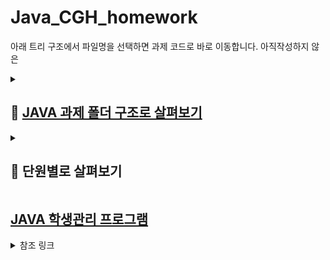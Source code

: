 # Java_CGH_homework
아래 트리 구조에서 파일명을 선택하면 과제 코드로 바로 이동합니다.
아직작성하지 않은 

<details>
<summary><h2>📌 <a href="CGH_HomeWork/README.md">JAVA 과제 폴더 구조로 살펴보기</a></h2></summary>



<ul>
  <li>
    <details>
    <summary>📁 <a href="CGH_HomeWork/13_API_실습문제/com/bs/practice/token">api</a></summary>
    <ul>
      <li>📕 <a href="">1_API실습문제.pdf</a></li>
      <li>📕 <a href="">2_API실습문제.pdf</a></li>
    </ul>
    </details>
  </li>
  

  <li>
    <details>
    <summary>📁 객체</summary>
    <ul>
      <li>📕 <a href= "CGH_HomeWork/10_객체_실습/com/bs/example/practice1/model/vo/Member.java">01_클래스 실습예제.pdf</a></li>
      <li>📄 <a href= "CGH_HomeWork/10_객체_실습/com/myobj/vo/Member.java">01_필드이용실습.txt</a></li>
      <li>📕 <a href= "CGH_HomeWork/10_객체_실습/com/bs/example/practice2/model/vo/Product.java">02_0_필드 실습예제.pdf</a></li>
      <li>📕 <a href= "CGH_HomeWork/10_객체_실습/com/bs/example/practice2/model/vo/Product.java">02_1_필드 접근제한자 실습예제.pdf</a></li>
      <li>📕 <a href= "CGH_HomeWork/10_객체_실습/com/bs/example/practice4/model/vo/Student.java">02_2_필드 초기화 실습예제.pdf</a></li>
      <li>📕 <a href= "CGH_HomeWork/10_객체_실습/com/bs/example/practice3/model/vo/Circle.java#L29">02_3_필드 예약어 실습예제.pdf</a></li>
      <li>📄 <a href= "CGH_HomeWork/10_객체_실습/com/myobj/vo/Product.java">02_객체생성자연습.txt</a></li>
      <li>📕 <a href= "CGH_HomeWork/10_객체_실습/com/bs/example/practice6/model/vo/Book.java">03_생성자 실습예제.pdf</a></li>
      <li>📄 <a href= "CGH_HomeWork/10_객체_실습/com/myobj/vo/Product2.java">03_클래스생성자실습.txt(myObj프로젝트push필요)</a></li>
      <li>📕 <a href= "CGH_HomeWork/10_객체_실습/com/bs/example/practice7/model/vo/Employee.java">04_메소드 실습예제.pdf</a></li>
      <li>📄 <a href= "CGH_HomeWork/10_객체_실습/com/obj/model/vo">04_필드실습.txt</a></li>
      <li>📄 <a href= "CGH_HomeWork/10_객체_실습/com/obj/method/controller/MethodTest.java">05_기본메소드실습.txt</a></li>
      <li>📄 <a href= "CGH_HomeWork/10_객체_실습/com/obj/model/vo/Developer.java">06_필드 이용하는 메소드실습.txt</a></li>
    </ul>
    </details>
  </li>


  <li>
    <details>
    <summary>📁 객체배열</summary>
    <ul>
      <li>📕 <a href= "CGH_HomeWork/11_객체배열_실습/com/bs/hw/member/model/controller/MemberController.java">1_객체배열과제.pdf</a></li>
      <li>📕 <a href= "CGH_HomeWork/11_객체배열_실습/com/bs/practice/student/controller/StudentController.java">1_객체배열실습문제.pdf</a></li> 
    </ul>
    </details>
  </li>


  <li>
    <details>
    <summary>📁 배열 반복문추가문제</summary>
    <ul>
      <li>📕 <a href= "CGH_HomeWork/04_조건문_실습문제(5_추가문제)/com/bs/practice/chap01/ControlPractice.java#L351">5_조건문_실습문제_추가.pdf</a></li>
      <li>📕 <a href= "CGH_HomeWork/06_반복문_실습문제(7_추가문제)/com/bs/practice/chap02/loop/LoopPractice.java#L369">7_반복문_실습문제_추가.pdf</a></li>
      <li>📕 <a href= "CGH_HomeWork/08_배열_실습문제/com/bs/practice/array/ArrayPractice.java#L12">8_배열_실습문제.pdf</a></li>
      <li>📕 <a href= "CGH_HomeWork/09_2차원배열_실습문제/com/bs/practice/dimension/DimensionPractice.java#L11">9_2차원배열_실습문제.pdf</a></li>
      <li>📄 <a href= "CGH_HomeWork/06_반복문_실습문제(7_추가문제)/com/bs/practice/chap02/loop/BaseBallGame.java">야구게임만들기.txt</a></li>
    </ul>
    </details>
  </li>


  <li>
    <details>
    <summary>📁 <a href="CGH_HomeWork/12_상속,다형성,인터페이스_실습문제/com/bs/practice/inherit">상속</a></summary>
    <ul>
      <li>📄 <a href="">06_상속실습.txt</a></li>
      <li>📕 <a href="">1_상속과제.pdf</a></li>
      <li>📕 <a href="">1_상속실습문제.pdf</a></li>
    </ul>
    </details>
  </li>


  <li>
    <details>
    <summary>📁 <a href="CGH_HomeWork/14_예외처리/com/bs/practice">예외처리</a></summary>
    <ul>
      <li>📕 <a href="">1_예외실습문제.pdf</a></li>
      <li>📕 <a href="">2_예외실습문제.pdf</a></li>
    </ul>
    </details>
  </li>


  <li>
    <details>
    <summary>📁 <a href="CGH_HomeWork/15_IO입출력/com/bs/practice">입출력</a></summary>
    <ul>
      <li>📕 <a href="">1_입출력실습문제.pdf</a></li>
      <li>📕 <a href="">2_입출력실습문제.pdf</a></li>
      <li>📕 <a href="">3_입출력실습문제.pdf</a></li>
    </ul>
    </details>
  </li>
  
  <li>
    <details>
    <summary>📁 컬렉션</summary>
    <ul>
      <li>📕 <a href="CGH_HomeWork/16_컬렉션/AnimalListController(수업실습).java">컬렉션 실습 람다, forEach 버전</a></li>
    </ul>
    </details>
  </li>
  
</ul>
<ul>
    <li>📕 <a href= "CGH_HomeWork/01_변수_실습문제/com/bs/practice1/func">1_변수_실습문제.pdf</a></li>
    <li>📕 <a href= "CGH_HomeWork/02_형변환_실습문제/com/bs/practice2/func">2_형변환_실습문제.pdf</a></li>
    <li>📕 <a href= "CGH_HomeWork/03_연산자_실습문제/com/bs/practice/func/OperatorPractice.java">3_연산자_실습문제.pdf</a></li>
    <li>📕 <a href= "CGH_HomeWork/04_조건문_실습문제(5_추가문제)/com/bs/practice/chap01/ControlPractice.java#L11">4_조건문_실습문제.pdf</a></li>
    <li>📕 <a href= "CGH_HomeWork/06_반복문_실습문제(7_추가문제)/com/bs/practice/chap02/loop/LoopPractice.java">6_반복문_실습문제.pdf</a></li>
    <li>📄 <a href= "CGH_HomeWork/06_반복문_실습문제(7_추가문제)/com/bs/practice/chap02/loop/Supplementary.java#L11">가위바위보게임.txt</a></li>
    <li>📄 <a href= "CGH_HomeWork/06_반복문_실습문제(7_추가문제)/com/bs/practice/chap02/loop/Supplementary.java#L63">반복문실습문제.txt</a></li>
    <li>📄 <a href= "CGH_HomeWork/">버전업,pdf보는법,상속실습 과제.txt</a></li>
</ul>



  
</details>



<details>
<summary><h2>📌 단원별로 살펴보기</h2></summary>
</details>


## [JAVA 학생관리 프로그램][url2]

[rul1]:https://github.com/hoonee-math/Java_CGH_homework/tree/main/CGH_HomeWork
[url2]:https://github.com/hoonee-math/Java_CGH_homework/tree/main/manageStudent
















<details>
<summary>참조 링크</summary>

<!--(이미지로 클릭 버튼 넣기 등): 
[![Java][java-shield]][java-url]
[![Spring](https://img.shields.io/badge/Spring-6DB33F?style=for-the-badge&logo=spring&logoColor=white)][0]
Click [here][project-link] to see the project

<!-- 참조 링크 숨기기(이미지로 클릭 버튼 넣기 등):   <!-- 이미지 링크 
[java-shield]: https://img.shields.io/badge/Java-ED8B00?style=for-the-badge&logo=java&logoColor=white
[java-url]: https://docs.oracle.com/en/java/javase/17/docs/api/index.html
[0]: https://spring.io/
[project-link]: https://your-project-url.com
-->

</details>
